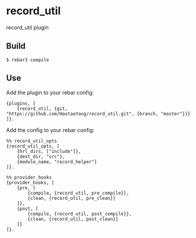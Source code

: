 record_util
=====

record_util plugin

Build
-----

    $ rebar3 compile

Use
---

Add the plugin to your rebar config:

    {plugins, [
        {record_util, {git, "https://github.com/HaotaoYang/record_util.git", {branch, "master"}}}
    ]}.

Add the config to your rebar config:

    %% record_util_opts
    {record_util_opts, [
        {hrl_dirs, ["include"]},
        {dest_dir, "src"},
        {module_name, "record_helper"}
    ]}.

    %% provider_hooks
    {provider_hooks, [
        {pre, [
            {compile, {record_util, pre_compile}},
            {clean, {record_util, pre_clean}}
        ]},
        {post, [
            {compile, {record_util, post_compile}},
            {clean, {record_util, post_clean}}
        ]}
    ]}.
